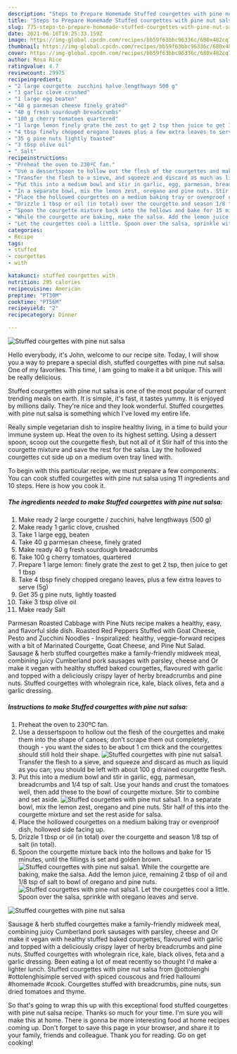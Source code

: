 ```yaml
---
description: "Steps to Prepare Homemade Stuffed courgettes with pine nut salsa"
title: "Steps to Prepare Homemade Stuffed courgettes with pine nut salsa"
slug: 775-steps-to-prepare-homemade-stuffed-courgettes-with-pine-nut-salsa
date: 2021-06-16T19:25:33.159Z
image: https://img-global.cpcdn.com/recipes/bb59f63bbc96336c/680x482cq70/stuffed-courgettes-with-pine-nut-salsa-recipe-main-photo.jpg
thumbnail: https://img-global.cpcdn.com/recipes/bb59f63bbc96336c/680x482cq70/stuffed-courgettes-with-pine-nut-salsa-recipe-main-photo.jpg
cover: https://img-global.cpcdn.com/recipes/bb59f63bbc96336c/680x482cq70/stuffed-courgettes-with-pine-nut-salsa-recipe-main-photo.jpg
author: Rosa Rice
ratingvalue: 4.7
reviewcount: 29975
recipeingredient:
- "2 large courgette  zucchini halve lengthways 500 g"
- "1 garlic clove crushed"
- "1 large egg beaten"
- "40 g parmesan cheese finely grated"
- "40 g fresh sourdough breadcrumbs"
- "100 g cherry tomatoes quartered"
- "1 large lemon finely grate the zest to get 2 tsp then juice to get 1 tbsp"
- "4 tbsp finely chopped oregano leaves plus a few extra leaves to serve 5g"
- "35 g pine nuts lightly toasted"
- "3 tbsp olive oil"
- " Salt"
recipeinstructions:
- "Preheat the oven to 230ºC fan."
- "Use a dessertspoon to hollow out the flesh of the courgettes and make them into the shape of canoes; don’t scrape them out completely, though - you want the sides to be about 1 cm thick and the courgettes should still hold their shape."
- "Transfer the flesh to a sieve, and squeeze and discard as much as liquid as you can; you should be left with about 100 g drained courgette flesh."
- "Put this into a medium bowl and stir in garlic, egg, parmesan, breadcrumbs and 1/4 tsp of salt. Use your hands and crust the tomatoes well, then add these to the bowl of courgette mixture. Stir to combine and set aside."
- "In a separate bowl, mix the lemon zest, oregano and pine nuts. Stir half of this into the courgette mixture and set the rest aside for salsa."
- "Place the hollowed courgettes on a medium baking tray or ovenproof dish, hollowed side facing up."
- "Drizzle 1 tbsp or oil (in total) over the courgette and season 1/8 tsp of salt (in total)."
- "Spoon the courgette mixture back into the hollows and bake for 15 minutes, until the fillings is set and golden brown."
- "While the courgette are baking, make the salsa. Add the lemon juice, remaining 2 tbsp of oil and 1/8 tsp of salt to bowl of oregano and pine nuts."
- "Let the courgettes cool a little. Spoon over the salsa, sprinkle with oregano leaves and serve."
categories:
- Recipe
tags:
- stuffed
- courgettes
- with

katakunci: stuffed courgettes with 
nutrition: 295 calories
recipecuisine: American
preptime: "PT30M"
cooktime: "PT56M"
recipeyield: "2"
recipecategory: Dinner

---
```



![Stuffed courgettes with pine nut salsa](https://img-global.cpcdn.com/recipes/bb59f63bbc96336c/680x482cq70/stuffed-courgettes-with-pine-nut-salsa-recipe-main-photo.jpg)

Hello everybody, it's John, welcome to our recipe site. Today, I will show you a way to prepare a special dish, stuffed courgettes with pine nut salsa. One of my favorites. This time, I am going to make it a bit unique. This will be really delicious.

Stuffed courgettes with pine nut salsa is one of the most popular of current trending meals on earth. It is simple, it's fast, it tastes yummy. It is enjoyed by millions daily. They're nice and they look wonderful. Stuffed courgettes with pine nut salsa is something which I've loved my entire life.

Really simple vegetarian dish to inspire healthy living, in a time to build your immune system up. Heat the oven to its highest setting. Using a dessert spoon, scoop out the courgette flesh, but not all of it Stir half of this into the courgette mixture and save the rest for the salsa. Lay the hollowed courgettes cut side up on a medium oven tray lined with.


To begin with this particular recipe, we must prepare a few components. You can cook stuffed courgettes with pine nut salsa using 11 ingredients and 10 steps. Here is how you cook it.

<!--inarticleads1-->

##### The ingredients needed to make Stuffed courgettes with pine nut salsa:

1. Make ready 2 large courgette / zucchini, halve lengthways (500 g)
1. Make ready 1 garlic clove, crushed
1. Take 1 large egg, beaten
1. Take 40 g parmesan cheese, finely grated
1. Make ready 40 g fresh sourdough breadcrumbs
1. Take 100 g cherry tomatoes, quartered
1. Prepare 1 large lemon: finely grate the zest to get 2 tsp, then juice to get 1 tbsp
1. Take 4 tbsp finely chopped oregano leaves, plus a few extra leaves to serve (5g)
1. Get 35 g pine nuts, lightly toasted
1. Take 3 tbsp olive oil
1. Make ready  Salt


Parmesan Roasted Cabbage with Pine Nuts recipe makes a healthy, easy, and flavorful side dish. Roasted Red Peppers Stuffed with Goat Cheese, Pesto and Zucchini Noodles - Inspiralized: healthy, veggie-forward recipes with a bit of Marinated Courgette, Goat Cheese, and Pine Nut Salad. Sausage &amp; herb stuffed courgettes make a family-friendly midweek meal, combining juicy Cumberland pork sausages with parsley, cheese and Or make it vegan with healthy stuffed baked courgettes, flavoured with garlic and topped with a deliciously crispy layer of herby breadcrumbs and pine nuts. Stuffed courgettes with wholegrain rice, kale, black olives, feta and a garlic dressing. 

<!--inarticleads2-->

##### Instructions to make Stuffed courgettes with pine nut salsa:

1. Preheat the oven to 230ºC fan.
1. Use a dessertspoon to hollow out the flesh of the courgettes and make them into the shape of canoes; don’t scrape them out completely, though - you want the sides to be about 1 cm thick and the courgettes should still hold their shape.
<img src="//assets-global.cpcdn.com/assets/icons/button_play-2c75c40dde080a61004c1f40b05d8f140eaff45d7e9e6481dc71c63d2e7c4909.png" alt="Stuffed courgettes with pine nut salsa">1. Transfer the flesh to a sieve, and squeeze and discard as much as liquid as you can; you should be left with about 100 g drained courgette flesh.
1. Put this into a medium bowl and stir in garlic, egg, parmesan, breadcrumbs and 1/4 tsp of salt. Use your hands and crust the tomatoes well, then add these to the bowl of courgette mixture. Stir to combine and set aside.
<img src="//assets-global.cpcdn.com/assets/icons/button_play-2c75c40dde080a61004c1f40b05d8f140eaff45d7e9e6481dc71c63d2e7c4909.png" alt="Stuffed courgettes with pine nut salsa">1. In a separate bowl, mix the lemon zest, oregano and pine nuts. Stir half of this into the courgette mixture and set the rest aside for salsa.
1. Place the hollowed courgettes on a medium baking tray or ovenproof dish, hollowed side facing up.
1. Drizzle 1 tbsp or oil (in total) over the courgette and season 1/8 tsp of salt (in total).
1. Spoon the courgette mixture back into the hollows and bake for 15 minutes, until the fillings is set and golden brown.
<img src="//assets-global.cpcdn.com/assets/icons/button_play-2c75c40dde080a61004c1f40b05d8f140eaff45d7e9e6481dc71c63d2e7c4909.png" alt="Stuffed courgettes with pine nut salsa">1. While the courgette are baking, make the salsa. Add the lemon juice, remaining 2 tbsp of oil and 1/8 tsp of salt to bowl of oregano and pine nuts.
<img src="//assets-global.cpcdn.com/assets/icons/button_play-2c75c40dde080a61004c1f40b05d8f140eaff45d7e9e6481dc71c63d2e7c4909.png" alt="Stuffed courgettes with pine nut salsa">1. Let the courgettes cool a little. Spoon over the salsa, sprinkle with oregano leaves and serve.
<img src="//assets-global.cpcdn.com/assets/icons/button_play-2c75c40dde080a61004c1f40b05d8f140eaff45d7e9e6481dc71c63d2e7c4909.png" alt="Stuffed courgettes with pine nut salsa">

Sausage &amp; herb stuffed courgettes make a family-friendly midweek meal, combining juicy Cumberland pork sausages with parsley, cheese and Or make it vegan with healthy stuffed baked courgettes, flavoured with garlic and topped with a deliciously crispy layer of herby breadcrumbs and pine nuts. Stuffed courgettes with wholegrain rice, kale, black olives, feta and a garlic dressing. Been eating a lot of meat recently so thought I&#39;d make a lighter lunch. Stuffed courgettes with pine nut salsa from @ottolenghi #ottolenghisimple served with spiced couscous and fried halloumi #homemade #cook. Courgettes stuffed with breadcrumbs, pine nuts, sun dried tomatoes and thyme. 

So that's going to wrap this up with this exceptional food stuffed courgettes with pine nut salsa recipe. Thanks so much for your time. I'm sure you will make this at home. There is gonna be more interesting food at home recipes coming up. Don't forget to save this page in your browser, and share it to your family, friends and colleague. Thank you for reading. Go on get cooking!
